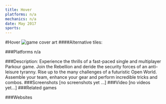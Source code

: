 ```yaml
---
title: Hover
platforms: n/a
mechanics: n/a
date: May 2017
sports: 
---
```

#Hover
![game cover art](//steamcdn-a.akamaihd.net/steam/apps/280180/header.jpg?t=1537521374 "Logo Title Text 1")
####Alternative tiles:

###Platforms
n/a

###Description:
Experience the thrills of a fast-paced single and multiplayer Parkour game. Join the Rebellion and deride the security forces of an anti-leisure tyranny. Rise up to the many challenges of a futuristic Open World. Assemble your team, enhance your gear and perform incredible tricks and combos.
###Screenshots
[no screenshots yet ...]
###Video
[no videos yet...]
###Related games

###Websites

